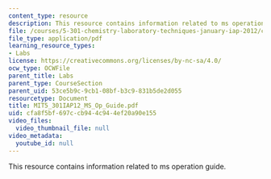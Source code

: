 ```yaml
---
content_type: resource
description: This resource contains information related to ms operation guide.
file: /courses/5-301-chemistry-laboratory-techniques-january-iap-2012/cfa8f5bf697ccb944c944ef20a90e155_MIT5_301IAP12_MS_Op_Guide.pdf
file_type: application/pdf
learning_resource_types:
- Labs
license: https://creativecommons.org/licenses/by-nc-sa/4.0/
ocw_type: OCWFile
parent_title: Labs
parent_type: CourseSection
parent_uid: 53ce5b9c-9cb1-08bf-b3c9-831b5de2d055
resourcetype: Document
title: MIT5_301IAP12_MS_Op_Guide.pdf
uid: cfa8f5bf-697c-cb94-4c94-4ef20a90e155
video_files:
  video_thumbnail_file: null
video_metadata:
  youtube_id: null
---
```

This resource contains information related to ms operation guide.